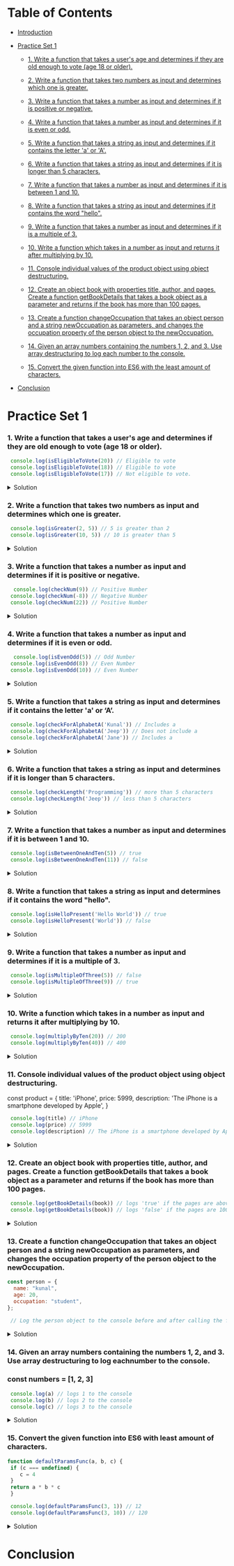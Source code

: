 # Table of Contents

- [Introduction](#introduction)
- [Practice Set 1](#Practice-Set-1)

  - [1. Write a function that takes a user's age and determines if they are old enough to vote (age 18 or older).](#1-write-a-function-that-takes-a-users-age-and-determines-if-they-are-old-enough-to-vote-age-18-or-older)
  - [2. Write a function that takes two numbers as input and determines which one is greater.](#2-write-a-function-that-takes-two-numbers-as-input-and-determines-which-one-is-greater)
  - [3. Write a function that takes a number as input and determines if it is positive or negative.](#3-write-a-function-that-takes-a-number-as-input-and-determines-if-it-is-positive-or-negative)
  - [4. Write a function that takes a number as input and determines if it is even or odd.](#4-write-a-function-that-takes-a-number-as-input-and-determines-if-it-is-even-or-odd)
  - [5. Write a function that takes a string as input and determines if it contains the letter 'a' or 'A'.](#5-write-a-function-that-takes-a-string-as-input-and-determines-if-it-contains-the-letter-a-or-a)
  - [6. Write a function that takes a string as input and determines if it is longer than 5 characters.](#6-write-a-function-that-takes-a-string-as-input-and-determines-if-it-is-longer-than-5-characters)

  - [7. Write a function that takes a number as input and determines if it is between 1 and 10.](#7-write-a-function-that-takes-a-number-as-input-and-determines-if-it-is-between-1-and-10)

  - [8. Write a function that takes a string as input and determines if it contains the word "hello".](#8-write-a-function-that-takes-a-string-as-input-and-determines-if-it-contains-the-word-hello)

  - [9. Write a function that takes a number as input and determines if it is a multiple of 3.](#9-write-a-function-that-takes-a-number-as-input-and-determines-if-it-is-a-multiple-of-3)

  - [10. Write a function which takes in a number as input and returns it after multiplying by 10.](#10-write-a-function-which-takes-in-a-number-as-input-and-returns-it-after-multiplying-by-10)

  - [11. Console individual values of the product object using object destructuring.](#11-console-individual-values-of-the-product-object-using-object-destructuring)

  - [12. Create an object book with properties title, author, and pages. Create a function getBookDetails that takes a book object as a parameter and returns if the book has more than 100 pages.](#12-create-an-object-book-with-properties-title-author-and-pages-create-a-function-getbookdetails-that-takes-a-book-object-as-a-parameter-and-returns-if-the-book-has-more-than-100-pages)

  - [13. Create a function changeOccupation that takes an object person and a string newOccupation as parameters, and changes the occupation property of the person object to the newOccupation.](#13-create-a-function-changeoccupation-that-takes-an-object-person-and-a-string-newoccupation-as-parameters-and-changes-the-occupation-property-of-the-person-object-to-the-newoccupation)

  - [14. Given an array numbers containing the numbers 1, 2, and 3. Use array destructuring to log each number to the console.](#14-given-an-array-numbers-containing-the-numbers-1,-2,-and-3,-use-array-destructuring-to-log-each-number-to-the-console)

  - [15. Convert the given function into ES6 with the least amount of characters.](#15-convert-the-given-function-into-es6-with-the-least-amount-of-characters)

- [Conclusion](#conclusion)

# Practice Set 1

### 1. Write a function that takes a user's age and determines if they are old enough to vote (age 18 or older).

```JavaScript
 console.log(isEligibleToVote(20)) // Eligible to vote
 console.log(isEligibleToVote(18)) // Eligible to vote
 console.log(isEligibleToVote(17)) // Not eligible to vote.
```

<details markdown='1'>
<summary>Solution</summary>

```javaScript
   const isEligibleToVote = (age) => {
   if (age >= 18) return "Eligible to vote";
   else return "Not eligible to vote";
   };

   console.log(isEligibleToVote(19));

```

</details>

### 2. Write a function that takes two numbers as input and determines which one is greater.

```JavaScript
 console.log(isGreater(2, 5)) // 5 is greater than 2
 console.log(isGreater(10, 5)) // 10 is greater than 5
```

<details markdown='1'>
<summary>Solution</summary>

```javaScript
 const isGreater = (num, num2) => {
  if (num > num2) return `${num} is greater than ${num2}`;
  else return `${num2} is greater than ${num}`;
};

console.log(isGreater(2,5));

```

</details>

### 3. Write a function that takes a number as input and determines if it is positive or negative.

```JavaScript
  console.log(checkNum(9)) // Positive Number
 console.log(checkNum(-8)) // Negative Number
 console.log(checkNum(22)) // Positive Number
```

<details markdown='1'>
<summary>Solution</summary>

```javaScript
 const checkNum = (num) => {
  if (num >= 0) {
    return "Positive Number";
  } else {
    return "Negative Number";
  }
};

console.log(checkNum(11));

```

</details>

### 4. Write a function that takes a number as input and determines if it is even or odd.

```JavaScript
  console.log(isEvenOdd(5)) // Odd Number
 console.log(isEvenOdd(8)) // Even Number
 console.log(isEvenOdd(10)) // Even Number
```

<details markdown='1'>
<summary>Solution</summary>

```javaScript
 const isEvenOdd = (num) => {
  if (num % 2 == 0) {
    return "Even Number";
  } else {
    return "Odd Number";
  }
};

console.log(isEvenOdd(8));

```

</details>

### 5. Write a function that takes a string as input and determines if it contains the letter 'a' or ‘A’.

```JavaScript
 console.log(checkForAlphabetA('Kunal')) // Includes a
 console.log(checkForAlphabetA('Jeep')) // Does not include a
 console.log(checkForAlphabetA('Jane')) // Includes a
```

<details markdown='1'>
<summary>Solution</summary>

```javaScript
 const checkForAlphabetA = (name) => {
  if (name.includes("a") || name.includes("A")) {
    return "Includes a";
  } else {
    return "Does not include a";
  }
};

console.log(checkForAlphabetA("kunal"));
```

</details>

### 6. Write a function that takes a string as input and determines if it is longer than 5 characters.

```JavaScript
 console.log(checkLength('Programming')) // more than 5 characters
 console.log(checkLength('Jeep')) // less than 5 characters
```

<details markdown='1'>
<summary>Solution</summary>

```javaScript
const checkLength = (name) => {
  if (name.length > 5) {
    return "more than 5 characters";
  } else {
    return "less than 5 characters";
  }
};


console.log(checkLength("kunal"));

```

</details>

### 7. Write a function that takes a number as input and determines if it is between 1 and 10.

```JavaScript
 console.log(isBetweenOneAndTen(5)) // true
 console.log(isBetweenOneAndTen(11)) // false
```

<details markdown='1'>
<summary>Solution</summary>

```javaScript

const isBetweenOneAndTen = (num) => {
  if (num >= 1 && num <= 10) {
    return true;
  }
  return false;
};

console.log(isBetweenOneAndTen(5));

```

</details>

### 8. Write a function that takes a string as input and determines if it contains the word "hello".

```JavaScript
 console.log(isHelloPresent('Hello World')) // true
 console.log(isHelloPresent('World')) // false
```

<details markdown='1'>
<summary>Solution</summary>

```javaScript

const isHelloPresent = (name) => {
  if (name.includes("hello") || name.includes("Hello")) {
    return true;
  }
  return false;
};

console.log(isHelloPresent("Hello World"));

```

</details>

### 9. Write a function that takes a number as input and determines if it is a multiple of 3.

```JavaScript
 console.log(isMultipleOfThree(5)) // false
 console.log(isMultipleOfThree(9)) // true
```

<details markdown='1'>
<summary>Solution</summary>

```javaScript

const isMultipleOfThree = (num) => {
  if (num % 3 == 0) {
    return true;
  }
  return false;
};

console.log(isMultipleOfThree(8));

```

</details>

### 10. Write a function which takes in a number as input and returns it after multiplying by 10.

```JavaScript
 console.log(multiplyByTen(20)) // 200
 console.log(multiplyByTen(40)) // 400
```

<details markdown='1'>
<summary>Solution</summary>

```javaScript

const multiplyByTen = (num) => {
  return num * 10;
};

console.log(multiplyByTen(9));

```

</details>

### 11. Console individual values of the product object using object destructuring.

const product = {
title: 'iPhone',
price: 5999,
description: 'The iPhone is a smartphone developed by Apple',
}

```JavaScript
 console.log(title) // iPhone
 console.log(price) // 5999
 console.log(description) // The iPhone is a smartphone developed by Apple
```

<details markdown='1'>
<summary>Solution</summary>

```javaScript
const product = {
  title: "iPhone",
  price: 5999,
  description: "The iPhone is a smartphone developed by Apple",
};

const { title, price, description } = product;

console.log(title);
console.log(price);
console.log(description);

```

</details>

### 12. Create an object book with properties title, author, and pages. Create a function getBookDetails that takes a book object as a parameter and returns if the book has more than 100 pages.

```JavaScript
 console.log(getBookDetails(book)) // logs 'true' if the pages are above 100
 console.log(getBookDetails(book)) // logs 'false' if the pages are 100 or below
```

<details markdown='1'>
<summary>Solution</summary>

```javaScript

const book = {
  title: "Harry Potter",
  auther: "hum",
  pages: 200,
};

const getBookDetails = (book) => {
  if (book.pages > 100) {
    return true;
  }
  return false;
};

console.log(getBookDetails(book));

```

</details>

### 13. Create a function changeOccupation that takes an object person and a string newOccupation as parameters, and changes the occupation property of the person object to the newOccupation.

```JavaScript
const person = {
  name: "kunal",
  age: 20,
  occupation: "student",
};

 // Log the person object to the console before and after calling the function.
```

<details markdown='1'>
<summary>Solution</summary>

```javaScript

const person = {
  name: "kunal",
  age: 20,
  occupation: "student",
};

console.log(person);
const changeOccupation = (person, newOccupation) => {
  return (person.occupation = newOccupation);
};

console.log(changeOccupation(person, "Software Developer"));
console.log(person);

```

</details>

### 14. Given an array numbers containing the numbers 1, 2, and 3. Use array destructuring to log eachnumber to the console.

### const numbers = [1, 2, 3]

```JavaScript
 console.log(a) // logs 1 to the console
 console.log(b) // logs 2 to the console
 console.log(c) // logs 3 to the console
```

<details markdown='1'>
<summary>Solution</summary>

```javaScript

const numbers = [1, 2, 3];

const [a, b, c] = numbers;
console.log(a);
console.log(b);
console.log(c);

```

</details>

### 15. Convert the given function into ES6 with least amount of characters.

```JavaScript
function defaultParamsFunc(a, b, c) {
 if (c === undefined) {
    c = 4
 }
 return a * b * c
 }

 console.log(defaultParamsFunc(3, 1)) // 12
 console.log(defaultParamsFunc(3, 10)) // 120
```

<details markdown='1'>
<summary>Solution</summary>

```javaScript
const defaultParamsFunc = (a, b, c) =>
  c === undefined ? a * b * 4 : a * b * c;


console.log(defaultParamsFunc(10,20));
```

</details>

# Conclusion
